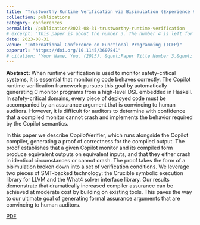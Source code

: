 ```yaml
---
title: "Trustworthy Runtime Verification via Bisimulation (Experience Report)"
collection: publications
category: conferences
permalink: /publication/2023-08-31-trustworthy-runtime-verification
# excerpt: 'This paper is about the number 3. The number 4 is left for future work.'
date: 2023-08-31
venue: "International Conference on Functional Programming (ICFP)"
paperurl: "https://doi.org/10.1145/3607841"
# citation: 'Your Name, You. (2015). &quot;Paper Title Number 3.&quot; <i>Journal 1</i>. 1(3).'
---
```


**Abstract:** When runtime verification is used to monitor safety-critical systems, it is essential that monitoring code behaves correctly. The Copilot runtime verification framework pursues this goal by automatically generating C monitor programs from a high-level DSL embedded in Haskell. In safety-critical domains, every piece of deployed code must be accompanied by an assurance argument that is convincing to human auditors. However, it is difficult for auditors to determine with confidence that a compiled monitor cannot crash and implements the behavior required by the Copilot semantics.

In this paper we describe CopilotVerifier, which runs alongside the Copilot compiler, generating a proof of correctness for the compiled output. The proof establishes that a given Copilot monitor and its compiled form produce equivalent outputs on equivalent inputs, and that they either crash in identical circumstances or cannot crash. The proof takes the form of a bisimulation broken down into a set of verification conditions. We leverage two pieces of SMT-backed technology: the Crucible symbolic execution library for LLVM and the What4 solver interface library. Our results demonstrate that dramatically increased compiler assurance can be achieved at moderate cost by building on existing tools. This paves the way to our ultimate goal of generating formal assurance arguments that are convincing to human auditors.

[PDF](http://mikedodds.github.io/files/publication/2023-08-31-trustworthy-runtime-verification.pdf)